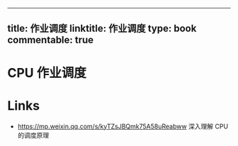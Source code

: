 
---
title: 作业调度
linktitle: 作业调度
type: book
commentable: true
---

# CPU 作业调度

# Links

- https://mp.weixin.qq.com/s/kyTZsJBQmk75A58uReabww 深入理解 CPU 的调度原理
    